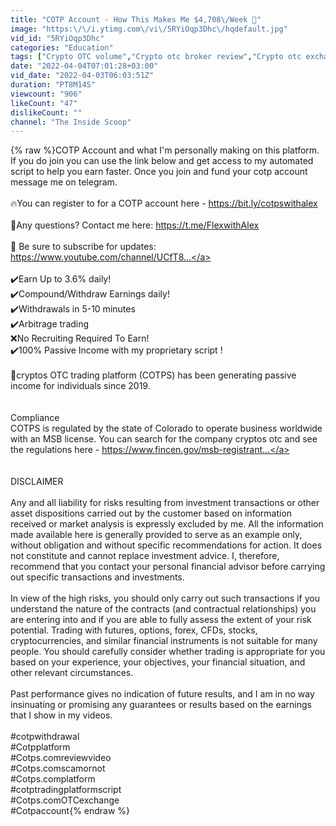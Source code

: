 ```yaml
---
title: "COTP Account - How This Makes Me $4,708\/Week 🤑"
image: "https:\/\/i.ytimg.com\/vi\/5RYiOqp3Dhc\/hqdefault.jpg"
vid_id: "5RYiOqp3Dhc"
categories: "Education"
tags: ["Crypto OTC volume","Crypto otc broker review","Crypto otc exchanges"]
date: "2022-04-04T07:01:28+03:00"
vid_date: "2022-04-03T06:03:51Z"
duration: "PT8M14S"
viewcount: "906"
likeCount: "47"
dislikeCount: ""
channel: "The Inside Scoop"
---
```

{% raw %}COTP Account and what I'm personally making on this platform. If you do join you can use the link below and get access to my automated script to help you earn faster. Once you join and fund your cotp account message me on telegram.<br /><br />🔥You can register to for a COTP account here - <a rel="nofollow" target="blank" href="https://bit.ly/cotpswithalex">https://bit.ly/cotpswithalex</a><br /><br />💬Any questions? Contact me here: <a rel="nofollow" target="blank" href="https://t.me/FlexwithAlex">https://t.me/FlexwithAlex</a><br /><br />🔔 Be sure to subscribe for updates: <a rel="nofollow" target="blank" href="https://www.youtube.com/channel/UCfT8...">https://www.youtube.com/channel/UCfT8...</a><br /><br />✔️Earn Up to 3.6% daily!<br />✔️Compound/Withdraw Earnings daily!<br />✔️Withdrawals in 5-10 minutes<br />✔️Arbitrage trading<br />❌No Recruiting Required To Earn!<br />✔️100% Passive Income with my proprietary script ! <br /><br />🚀cryptos OTC trading platform (COTPS) has been generating passive income for individuals since 2019. <br /><br /><br />Compliance <br />COTPS is regulated by the state of Colorado to operate business worldwide with an MSB license. You can search for the company cryptos otc and see the regulations here - <a rel="nofollow" target="blank" href="https://www.fincen.gov/msb-registrant...">https://www.fincen.gov/msb-registrant...</a><br /><br /><br />DISCLAIMER<br /><br />Any and all liability for risks resulting from investment transactions or other asset dispositions carried out by the customer based on information received or market analysis is expressly excluded by me. All the information made available here is generally provided to serve as an example only, without obligation and without specific recommendations for action. It does not constitute and cannot replace investment advice. I, therefore, recommend that you contact your personal financial advisor before carrying out specific transactions and investments.<br /><br />In view of the high risks, you should only carry out such transactions if you understand the nature of the contracts (and contractual relationships) you are entering into and if you are able to fully assess the extent of your risk potential. Trading with futures, options, forex, CFDs, stocks, cryptocurrencies, and similar financial instruments is not suitable for many people. You should carefully consider whether trading is appropriate for you based on your experience, your objectives, your financial situation, and other relevant circumstances.<br /><br />Past performance gives no indication of future results, and I am in no way insinuating or promising any guarantees or results based on the earnings that I show in my videos.<br /><br />#cotpwithdrawal<br />#Cotpplatform<br />#Cotps.comreviewvideo<br />#Cotps.comscamornot<br />#Cotps.complatform<br />#cotptradingplatformscript<br />#Cotps.comOTCexchange<br />#Cotpaccount{% endraw %}
